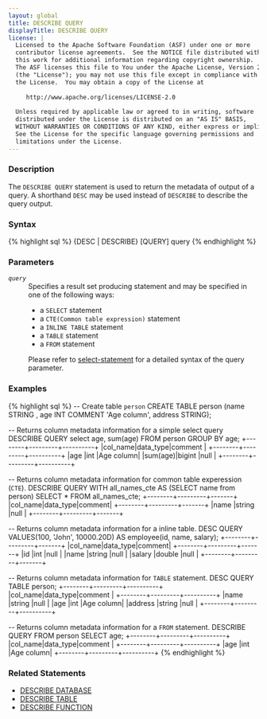 ```yaml
---
layout: global
title: DESCRIBE QUERY
displayTitle: DESCRIBE QUERY
license: |
  Licensed to the Apache Software Foundation (ASF) under one or more
  contributor license agreements.  See the NOTICE file distributed with
  this work for additional information regarding copyright ownership.
  The ASF licenses this file to You under the Apache License, Version 2.0
  (the "License"); you may not use this file except in compliance with
  the License.  You may obtain a copy of the License at
 
     http://www.apache.org/licenses/LICENSE-2.0
 
  Unless required by applicable law or agreed to in writing, software
  distributed under the License is distributed on an "AS IS" BASIS,
  WITHOUT WARRANTIES OR CONDITIONS OF ANY KIND, either express or implied.
  See the License for the specific language governing permissions and
  limitations under the License.
---
```


### Description
The `DESCRIBE QUERY` statement is used to return the metadata of output
of a query. A shorthand `DESC` may be used instead of `DESCRIBE` to
describe the query output.

### Syntax
{% highlight sql %}
{DESC | DESCRIBE} [QUERY] query
{% endhighlight %}

### Parameters
<dl>
  <dt><code><em>query</em></code></dt>
  <dd>
    Specifies a result set producing statement and may be specified in one of the following ways: 
    <ul>
      <li>a <code>SELECT</code> statement</li>
      <li>a <code>CTE(Common table expression)</code> statement</li>
      <li>a <code>INLINE TABLE</code> statement</li>
      <li>a <code>TABLE</code> statement</li>
      <li>a <code>FROM</code> statement</li>
    </ul>
    Please refer to <a href="sql-ref-syntax-qry-select.html">select-statement</a>
    for a detailed syntax of the query parameter.
  </dd>
</dl>

### Examples
{% highlight sql %}
-- Create table `person`
CREATE TABLE person (name STRING , age INT COMMENT 'Age column', address STRING);

-- Returns column metadata information for a simple select query
DESCRIBE QUERY select age, sum(age) FROM person GROUP BY age;
  +--------+---------+----------+
  |col_name|data_type|comment   |
  +--------+---------+----------+
  |age     |int      |Age column|
  |sum(age)|bigint   |null      |
  +--------+---------+----------+

-- Returns column metadata information for common table experession (`CTE`).
DESCRIBE QUERY WITH all_names_cte
  AS (SELECT name from person) SELECT * FROM all_names_cte;
  +--------+---------+-------+
  |col_name|data_type|comment|
  +--------+---------+-------+
  |name    |string   |null   |
  +--------+---------+-------+

-- Returns column metadata information for a inline table.
DESC QUERY VALUES(100, 'John', 10000.20D) AS employee(id, name, salary);
  +--------+---------+-------+
  |col_name|data_type|comment|
  +--------+---------+-------+
  |id      |int      |null   |
  |name    |string   |null   |
  |salary  |double   |null   |
  +--------+---------+-------+

-- Returns column metadata information for `TABLE` statement.
DESC QUERY TABLE person;
  +--------+---------+----------+
  |col_name|data_type|comment   |
  +--------+---------+----------+
  |name    |string   |null      |
  |age     |int      |Age column|
  |address |string   |null      |
  +--------+---------+----------+

-- Returns column metadata information for a `FROM` statement.
DESCRIBE QUERY FROM person SELECT age;
  +--------+---------+----------+
  |col_name|data_type|comment   |
  +--------+---------+----------+
  |age     |int      |Age column|
  +--------+---------+----------+
{% endhighlight %}

### Related Statements
- [DESCRIBE DATABASE](sql-ref-syntax-aux-describe-database.html)
- [DESCRIBE TABLE](sql-ref-syntax-aux-describe-table.html)
- [DESCRIBE FUNCTION](sql-ref-syntax-aux-describe-function.html)
